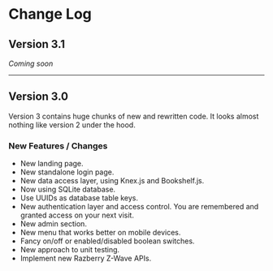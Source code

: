 # Change Log

## Version 3.1

*Coming soon*

---
## Version 3.0

Version 3 contains huge chunks of new and rewritten code. It looks almost nothing like version 2 under the hood.

### New Features / Changes

* New landing page.
* New standalone login page.
* New data access layer, using Knex.js and Bookshelf.js.
* Now using SQLite database.
* Use UUIDs as database table keys.
* New authentication layer and access control. You are remembered and granted access on your next visit.
* New admin section.
* New menu that works better on mobile devices.
* Fancy on/off or enabled/disabled boolean switches.
* New approach to unit testing.
* Implement new Razberry Z-Wave APIs.
